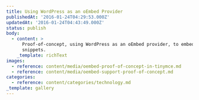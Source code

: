 ```yaml
---
title: Using WordPress as an oEmbed Provider
publishedAt: '2016-01-24T04:29:53.000Z'
updatedAt: '2016-01-24T04:43:49.000Z'
status: publish
body:
  - content: >
      Proof-of-concept, using WordPress as an oEmbed provider, to embed code
      snippets.
    _template: richText
images:
  - reference: content/media/oembed-proof-of-concept-in-tinymce.md
  - reference: content/media/oembed-support-proof-of-concept.md
categories:
  - reference: content/categories/technology.md
_template: gallery
---
```



